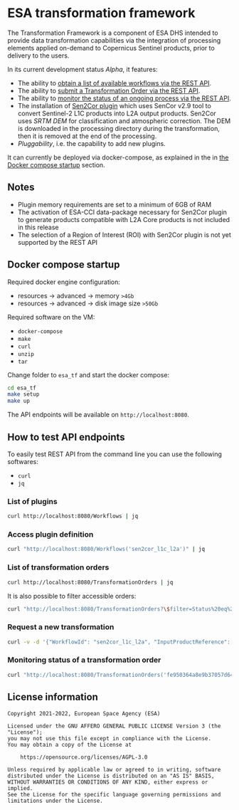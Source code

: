 # ESA transformation framework

The Transformation Framework is a component of ESA DHS intended to provide 
data transformation capabilities via the integration of processing elements 
applied on-demand to Copernicus Sentinel products, prior to delivery to the users. 

In its current development status *Alpha*, it features:

* The ability to [obtain a list of available workflows via the REST API](#List-of-plugins).
* The ability to [submit a Transformation Order via the REST API](#Request-a-new-transformation).
* The ability to [monitor the status of an ongoing process via the REST API](#Monitoring-status-of-a-transformation-order).
* The installation of [Sen2Cor plugin](https://step.esa.int/main/snap-supported-plugins/sen2cor/)
  which uses SenCor v2.9 tool to convert Sentinel-2 L1C products into L2A output products. 
  Sen2Cor uses *SRTM DEM* for classification and atmospheric correction. The DEM is 
  downloaded in the processing directory during the transformation, 
  then it is removed at the end of the processing.
* *Pluggability*, i.e. the capability to add new plugins.
   

It can currently be deployed via docker-compose, as explained in the 
in [the Docker compose startup](#Docker-compose-startup) section.

## Notes

* Plugin memory requirements are set to a minimum of 6GB of RAM
* The activation of ESA-CCI data-package necessary for Sen2Cor plugin 
  to generate products compatible with L2A Core products is not included in this release
* The selection of a Region of Interest (ROI) 
  with Sen2Cor plugin is not yet supported by the REST API

## Docker compose startup

Required docker engine configuration:

- resources -> advanced -> memory `>4Gb`
- resources -> advanced -> disk image size `>50Gb`

Required software on the VM:

- `docker-compose`
- `make`
- `curl`
- `unzip`
- `tar`

Change folder to `esa_tf` and start the docker compose:

```bash
cd esa_tf
make setup
make up
```

The API endpoints will be available on `http://localhost:8080`.

## How to test API endpoints

To easily test REST API from the command line you can use the following softwares:

- `curl`
- `jq`

### List of plugins

```bash
curl http://localhost:8080/Workflows | jq
```

### Access plugin definition

```bash
curl "http://localhost:8080/Workflows('sen2cor_l1c_l2a')" | jq
```

### List of transformation orders

```bash
curl http://localhost:8080/TransformationOrders | jq
```

It is also possible to filter accessible orders:

```bash
curl "http://localhost:8080/TransformationOrders?\$filter=Status%20eq%20'completed'" | jq
```

### Request a new transformation

```bash
curl -v -d '{"WorkflowId": "sen2cor_l1c_l2a", "InputProductReference": {"Reference": "S2A_MSIL1C_20211022T062221_N0301_R048_T39GWH_20211022T064132.zip"}, "WorkflowOptions": {"aerosol_type": "maritime", "mid_latitude": "auto", "ozone_content": 0, "cirrus_correction": true, "dem_terrain_correction": true, "row0": 600, "col0": 1200, "nrow_win": 600, "ncol_win": 600}}' -H "Content-Type: application/json" http://localhost:8080/TransformationOrders | jq
```

### Monitoring status of a transformation order

```bash
curl "http://localhost:8080/TransformationOrders('fe950364a8e9b37057d64f9d056edc05')" | jq
```

## License information

```
Copyright 2021-2022, European Space Agency (ESA)

Licensed under the GNU AFFERO GENERAL PUBLIC LICENSE Version 3 (the "License");
you may not use this file except in compliance with the License.
You may obtain a copy of the License at

    https://opensource.org/licenses/AGPL-3.0

Unless required by applicable law or agreed to in writing, software
distributed under the License is distributed on an "AS IS" BASIS,
WITHOUT WARRANTIES OR CONDITIONS OF ANY KIND, either express or implied.
See the License for the specific language governing permissions and
limitations under the License.
```
